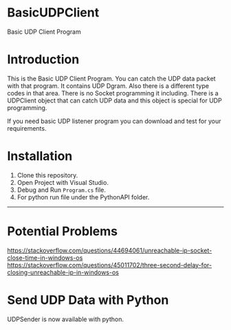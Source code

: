 # BasicUDPClient

Basic UDP Client Program




# Introduction

This is the Basic UDP Client Program. You can catch the UDP data packet with that program. It contains UDP Dgram. Also there is a different type codes in that area. There is no Socket programming it including. There is a UDPClient object that can catch UDP data and this object is special for UDP programming. 

If you need basic UDP listener program you can download and test for your requirements.

# Installation

1. Clone this repository. 
2. Open Project with Visual Studio.
3. Debug and Run `Program.cs` file.
4. For python run file under the PythonAPI folder.


*********************************************************************************************************
# Potential Problems
https://stackoverflow.com/questions/44694061/unreachable-ip-socket-close-time-in-windows-os
https://stackoverflow.com/questions/45011702/three-second-delay-for-closing-unreachable-ip-in-windows-os

# Send UDP Data with Python

UDPSender is now available with python.
